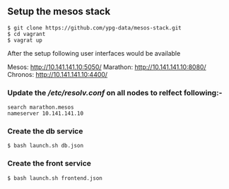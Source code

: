 ## Setup the mesos stack 

```
$ git clone https://github.com/ypg-data/mesos-stack.git
$ cd vagrant
$ vagrat up
```

After the setup following user interfaces would be available

Mesos: http://10.141.141.10:5050/
Marathon: http://10.141.141.10:8080/
Chronos: http://10.141.141.10:4400/

###  Update the */etc/resolv.conf* on all nodes to relfect following:-
```
search marathon.mesos
nameserver 10.141.141.10
```


### Create the db service 
```
$ bash launch.sh db.json
```

### Create the front service
```
$ bash launch.sh frontend.json
```

